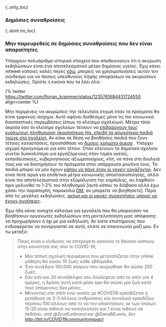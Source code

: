 {:.only_toc}
### Δημόσιες συναθροίσεις

{:.dont.no_toc}
### Μην παρευρεθείς σε δημόσιες συναθροίσεις που δεν είναι απαραίτητες

Υπάρχουν πολυάριθμα ιστορικά στοιχεία που αποδεικνύουν ότι η ακύρωση εκδηλώσεων είναι ένα αποτελεσματικό μέτρο δημόσιας υγείας. Έχω κάνει retweet κάποιες καλές πηγές
[εδώ](https://twitter.com/joshmich/status/1235906489921007616), μπορείς να χρησιμοποιήσεις αυτόν τον σύνδεσμο για να πείσεις υπεύθυνους λήψης αποφάσεων να ακυρώσουν εκδηλώσεις.
Ορίστε η εικόνα που τα λέει όλα:

{% twitter https://twitter.com/florian_krammer/status/1235761684431724550 align=center %}

Μην περιμένεις να ακυρώσεις την τελευταία στιγμή όταν τα πράγματα θα είναι εμφανώς άσχημα. Αυτό αφήνει διαθέσιμες μόνο τις πιο κοινωνικά διασπαστικές παρεμβάσεις (όπως το κλείσιμο σχολείων). Μέτρα τόσο ακραία όσο το κλείσιμο σχολείων τείνουν να [επιβαρύνουν τους ευάλωτους πληθυσμούς περισσότερο (πχ. επειδή τα φτωχότερα παιδιά 
τρώνε στο σχολείο).](https://twitter.com/AWhitTwit/status/1236010269605687296) Αν είσαι σε θέση να βοηθήσεις παιδιά που ζουν τέτοιες καταστάσεις, προσπάθησε να [δώσεις χρήματα άμεσα](https://twitter.com/ClintSmithIII/status/1237004025331167233) . Υπάρχει ισχυρό προηγούμενο για κάτι τέτοιο. Όταν κλείνουν τα δημοτικά σχολεία γίνεται δυσκολότερο για εργαζόμενους στον τομέα υγείας, εκπαιδευτικούς, κυβερνητικούς αξιωματούχους, κλπ, να πάνε στη δουλειά τους και να διατηρήσουν τα πράγματα στην υπάρχουσα ρουτίνα τους. Τα παιδιά μπορεί να μην έχουν [κάπου να πάνε
όταν οι γονείς εργάζονται](https://twitter.com/AWhitTwit/status/1236010269605687296). Δεν είναι ποτέ αργά για επιθετικά μέτρα κοινωνικής αποστασιοποίησης, αλλά είναι πιο αποτελεσματικά στην εξομάλυνση της καμπύλης, αν ληφθούν πριν μολυνθεί το 1-2% του πληθυσμού \[αυτό κάπου το διάβασα αλλά έχω χάσει την παραπομπή, παρακαλώ [DM](https://twitter.com/figgyjam), αν μπορείτε να βοηθήσετε\]. Πέρα από τις μεγάλες εκδηλώσεις, [ακόμη και οι μικρές συναντήσεις μπορεί να έχουν
συνέπειες](https://www.bloomberg.com/news/articles/2020-03-06/biogen-employees-test-positive-for-covid-19-after-boston-meeting?utm_medium=social&utm_campaign=socialflow-organic&utm_source=twitter&cmpid=socialflow-twitter-business&utm_content=business).

Έχω ήδη κάνει ανοιχτό κάλεσμα για εργαλεία που θα μπορούσαν να βοηθήσουν οργανωτές εκδηλώσεων στη μοντελοποίηση μιας απόφασης να προχωρήσουν ή όχι με μια εκδήλωση. Αν είστε επιστήμονας που ενδιαφέρεται να συνεργαστεί σε αυτό, ελάτε σε επικοινωνία μαζί μου. Εν τω μεταξύ:

> Ποιος είναι ο κίνδυνος να επιτρέψετε ακούσια το θάνατο κάποιου στην κοινότητά σας από το COVID-19;
>
> - Μια τοπική σχολική περιφέρεια που μετατοπίζεται στην online μάθηση θα σώσει 10 ζωές κάθε εβδομάδα.
> - Ένα συνέδριο 100.000 ατόμων που ακυρώθηκε θα σώσει 200 ζωές.
> - Εάν εσύ και 20 συνάδελφοι σου _δουλέψετε από το σπίτι_ για 4 ημέρες, η δράση αυτή κατά μέσο όρο θα σώσει μία ζωή κατά τους επόμενους δύο μήνες.
> - _Μένοντας στο σπίτι ενώ νοσείς_ με #COVID19 εμποδίζεται η μετάδοση σε 2-3 άλλους ανθρώπους και συνολικά εμποδίζεις περίπου 100 άλλους από το να τον αποκτήσουν, εκ των οποίων 15-20 είναι πιθανό να νοσηλευτούν και 1 είναι πιθανό να πεθάνει.
> _από @ScottLeibrand και @DanaMLewis, δες http://bit.ly/COVID19communityimpact_
